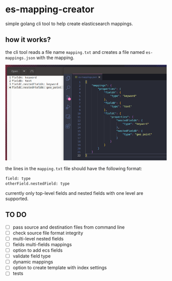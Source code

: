 # es-mapping-creator

simple golang cli tool to help create elasticsearch mappings.

## how it works?

the cli tool reads a file name `mapping.txt` and creates a file named `es-mappings.json` with the mapping.

![mapping-creator](es-mapping-creator.png)

the lines in the `mapping.txt` file should have the following format:

```
field: type
otherField.nestedField: type
```

currently only top-level fields and nested fields with one level are supported.

## TO DO

- [ ] pass source and destination files from command line  
- [ ] check source file format integrity  
- [ ] multi-level nested fields  
- [ ] fields multi-fields mappings  
- [ ] option to add ecs fields  
- [ ] validate field type  
- [ ] dynamic mappings  
- [ ] option to create template with index settings  
- [ ] tests  
